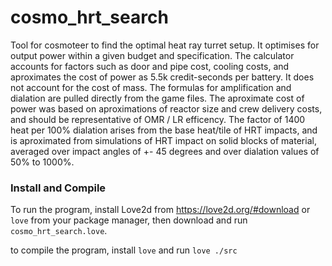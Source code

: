 # cosmo_hrt_search #
Tool for cosmoteer to find the optimal heat ray turret setup.
It optimises for output power within a given budget and specification. The calculator accounts for factors such as door and pipe cost, cooling costs, and aproximates the cost of power as 5.5k credit-seconds per battery. It does not account for the cost of mass.
The formulas for amplification and dialation are pulled directly from the game files. The aproximate cost of power was based on aproximations of reactor size and crew delivery costs, and should be representative of OMR / LR efficency. The factor of 1400 heat per 100% dialation arises from the base heat/tile of HRT impacts, and is aproximated from simulations of HRT impact on solid blocks of material, averaged over impact angles of +- 45 degrees and over dialation values of 50% to 1000%.

### Install and Compile ###
To run the program, install Love2d from https://love2d.org/#download or `love` from your package manager, then download and run `cosmo_hrt_search.love`.

to compile the program, install `love` and run `love ./src`
